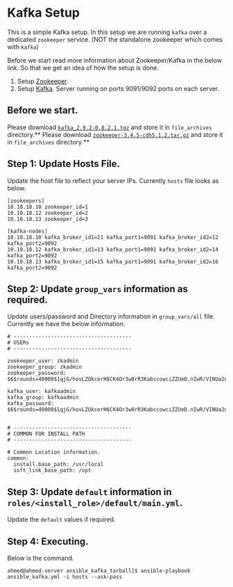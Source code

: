 # Kafka Setup 

This is a simple Kafka setup. In this setup we are running `kafka` over a dedicated `zookeeper` service. 
(NOT the standalone zookeeper which comes with `kafka`)

Before we start read more information about Zookeeper/Kafka in the below link.
So that we get an idea of how the setup is done. 

1. Setup [Zookeeper](roles/zookeeper_install_tarball/README.md). 
2. Setup [Kafka](roles/kafka_install_tarball/README.md). Server running on ports 9091/9092 ports on each server.

## Before we start.

Please download [`kafka_2.9.2-0.8.2.1.tgz`](http://mirror.metrocast.net/apache/kafka/0.8.2.1/kafka_2.9.2-0.8.2.1.tgz) and store it in `file_archives` directory.**
Please download [`zookeeper-3.4.5-cdh5.1.2.tar.gz`](http://archive.cloudera.com/cdh5/cdh/5/zookeeper-3.4.5-cdh5.1.2.tar.gz) and store it in `file_archives` directory.**


## Step 1: Update Hosts File.

Update the host file to reflect your server IPs.
Currently `hosts` file looks as below.

    [zookeepers]
    10.10.18.10 zookeeper_id=1
    10.10.18.12 zookeeper_id=2
    10.10.18.13 zookeeper_id=3
    
    [kafka-nodes]
    10.10.18.10 kafka_broker_id1=11 kafka_port1=9091 kafka_broker_id2=12 kafka_port2=9092
    10.10.18.12 kafka_broker_id1=13 kafka_port1=9091 kafka_broker_id2=14 kafka_port2=9092
    10.10.18.13 kafka_broker_id1=15 kafka_port1=9091 kafka_broker_id2=16 kafka_port2=9092
    
## Step 2: Update `group_vars` information as required.

Update users/password and Directory information in `group_vars/all` file.
Currently we have the below information.
    
    # --------------------------------------
    # USERs
    # --------------------------------------
    
    zookeeper_user: zkadmin
    zookeeper_group: zkadmin
    zookeeper_password: $6$rounds=40000$1qjG/hovLZOkcerH$CK4Or3w8rR3KabccowciZZUeD.nIwR/VINUa2uPsmGK/2xnmOt80TjDwbof9rNvnYY6icCkdAR2qrFquirBtT1
    
    kafka_user: kafkaadmin
    kafka_group: kafkaadmin
    kafka_password: $6$rounds=40000$1qjG/hovLZOkcerH$CK4Or3w8rR3KabccowciZZUeD.nIwR/VINUa2uPsmGK/2xnmOt80TjDwbof9rNvnYY6icCkdAR2qrFquirBtT1
    
    
    # --------------------------------------
    # COMMON FOR INSTALL PATH
    # --------------------------------------
    
    # Common Location information.
    common:
      install_base_path: /usr/local
      soft_link_base_path: /opt

## Step 3: Update `default` information in `roles/<install_role>/default/main.yml`.

Update the `default` values if required.


## Step 4: Executing.

Below is the command. 
    
    ahmed@ahmed-server ansible_kafka_tarball]$ ansible-playbook ansible_kafka.yml -i hosts --ask-pass